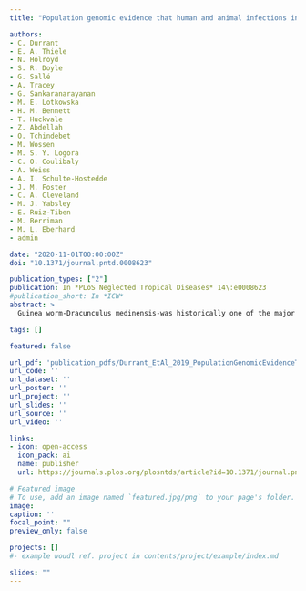 ```yaml
---
title: "Population genomic evidence that human and animal infections in Africa come from the same populations of Dracunculus medinensis"

authors:
- C. Durrant
- E. A. Thiele
- N. Holroyd
- S. R. Doyle
- G. Sallé
- A. Tracey
- G. Sankaranarayanan
- M. E. Lotkowska
- H. M. Bennett
- T. Huckvale
- Z. Abdellah
- O. Tchindebet
- M. Wossen
- M. S. Y. Logora
- C. O. Coulibaly
- A. Weiss
- A. I. Schulte-Hostedde
- J. M. Foster
- C. A. Cleveland
- M. J. Yabsley
- E. Ruiz-Tiben
- M. Berriman
- M. L. Eberhard
- admin

date: "2020-11-01T00:00:00Z"
doi: "10.1371/journal.pntd.0008623"

publication_types: ["2"]
publication: In *PLoS Neglected Tropical Diseases* 14\:e0008623
#publication_short: In *ICW*
abstract: >
  Guinea worm-Dracunculus medinensis-was historically one of the major parasites of humans and has been known since antiquity. Now, Guinea worm is on the brink of eradication, as efforts to interrupt transmission have reduced the annual burden of disease from millions of infections per year in the 1980s to only 54 human cases reported globally in 2019. Despite the enormous success of eradication efforts to date, one complication has arisen. Over the last few years, hundreds of dogs have been found infected with this previously apparently anthroponotic parasite, almost all in Chad. Moreover, the relative numbers of infections in humans and dogs suggests that dogs are currently the principal reservoir on infection and key to maintaining transmission in that country. In an effort to shed light on this peculiar epidemiology of Guinea worm in Chad, we have sequenced and compared the genomes of worms from dog, human and other animal infections. Confirming previous work with other molecular markers, we show that all of these worms are D. medinensis, and that the same population of worms are causing both infections, can confirm the suspected transmission between host species and detect signs of a population bottleneck due to the eradication efforts. The diversity of worms in Chad appears to exclude the possibility that there were no, or very few, worms present in the country during a 10-year absence of reported cases. This work reinforces the importance of adequate surveillance of both human and dog populations in the Guinea worm eradication campaign and suggests that control programs aiming to interrupt disease transmission should stay aware of the possible emergence of unusual epidemiology as pathogens approach elimination.

tags: []

featured: false

url_pdf: 'publication_pdfs/Durrant_EtAl_2019_PopulationGenomicEvidenceThatHumanAndAnimalInfectionsInAfricaComeFromTheSamePopulationsOfDracunculusMedinensis_PLoSNTD.pdf'
url_code: ''
url_dataset: ''
url_poster: ''
url_project: ''
url_slides: ''
url_source: ''
url_video: ''

links:
- icon: open-access
  icon_pack: ai
  name: publisher
  url: https://journals.plos.org/plosntds/article?id=10.1371/journal.pntd.0008623

# Featured image
# To use, add an image named `featured.jpg/png` to your page's folder.
image:
caption: ''
focal_point: ""
preview_only: false

projects: []
#- example woudl ref. project in contents/project/example/index.md

slides: ""
---
```

